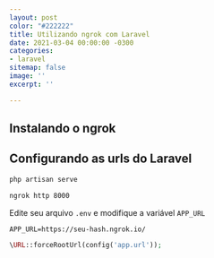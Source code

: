 ```yaml
---
layout: post
color: "#222222"
title: Utilizando ngrok com Laravel
date: 2021-03-04 00:00:00 -0300
categories:
- laravel
sitemap: false
image: ''
excerpt: ''

---
```


## Instalando o ngrok

## Configurando as urls do Laravel 

```bash
php artisan serve
```

```bash
ngrok http 8000
```

Edite seu arquivo `.env` e modifique a variável `APP_URL`
```env
APP_URL=https://seu-hash.ngrok.io/
```

```php
\URL::forceRootUrl(config('app.url'));
```